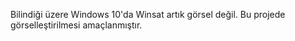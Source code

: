 Bilindiği üzere Windows 10'da Winsat artık görsel değil. Bu projede görselleştirilmesi amaçlanmıştır.
